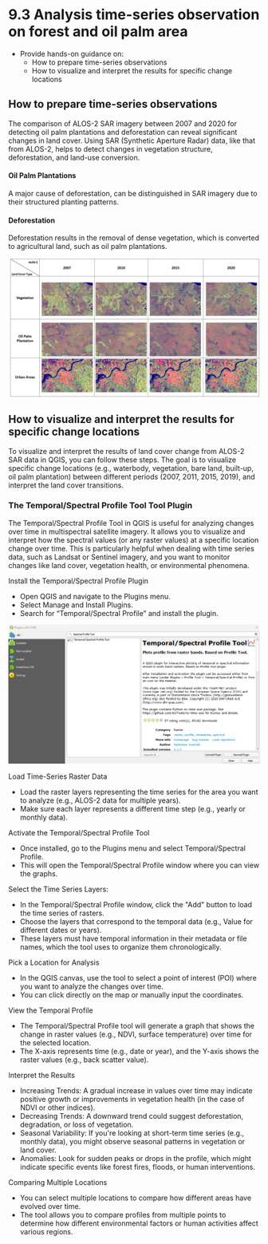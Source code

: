 # 9.3 Analysis time-series observation on forest and oil palm area

- Provide hands-on guidance on:
    - How to prepare time-series observations
    - How to visualize and interpret the results for specific change locations



## How to prepare time-series observations


The comparison of ALOS-2 SAR imagery between 2007 and 2020 for detecting oil palm plantations and deforestation can reveal significant changes in land cover. Using SAR (Synthetic Aperture Radar) data, like that from ALOS-2, helps to detect changes in vegetation structure, deforestation, and land-use conversion.

#### Oil Palm Plantations
A major cause of deforestation, can be distinguished in SAR imagery due to their structured planting patterns.

#### Deforestation
Deforestation results in the removal of dense vegetation, which is converted to agricultural land, such as oil palm plantations.

![alt text](image-17.png)

## How to visualize and interpret the results for specific change locations

To visualize and interpret the results of land cover change from ALOS-2 SAR data in QGIS, you can follow these steps. 
The goal is to visualize specific change locations (e.g., waterbody, vegetation, bare land, built-up, oil palm plantation) between different periods (2007, 2011, 2015, 2019), and interpret the land cover transitions.

### The Temporal/Spectral Profile Tool Tool Plugin 
The Temporal/Spectral Profile Tool in QGIS is useful for analyzing changes over time in multispectral satellite imagery. It allows you to visualize and interpret how the spectral values (or any raster values) at a specific location change over time. This is particularly helpful when dealing with time series data, such as Landsat or Sentinel imagery, and you want to monitor changes like land cover,  vegetation health, or environmental phenomena.


Install the Temporal/Spectral Profile Plugin

- Open QGIS and navigate to the Plugins menu.
- Select Manage and Install Plugins.
- Search for “Temporal/Spectral Profile” and install the plugin.

![alt text](image-28.png)


Load Time-Series Raster Data

- Load the raster layers representing the time series for the area you want to analyze (e.g., ALOS-2 data for multiple years).
- Make sure each layer represents a different time step (e.g., yearly or monthly data).


Activate the Temporal/Spectral Profile Tool

- Once installed, go to the Plugins menu and select Temporal/Spectral Profile.
- This will open the Temporal/Spectral Profile window where you can view the graphs.



Select the Time Series Layers:

- In the Temporal/Spectral Profile window, click the "Add" button to load the time series of rasters.
- Choose the layers that correspond to the temporal data (e.g., Value for different dates or years).
- These layers must have temporal information in their metadata or file names, which the tool uses to organize them chronologically.

Pick a Location for Analysis

- In the QGIS canvas, use the tool to select a point of interest (POI) where you want to analyze the changes over time.
- You can click directly on the map or manually input the coordinates.

View the Temporal Profile

- The Temporal/Spectral Profile tool will generate a graph that shows the change in raster values (e.g., NDVI, surface temperature) over time for the selected location.
- The X-axis represents time (e.g., date or year), and the Y-axis shows the raster values (e.g., back scatter value).

Interpret the Results

- Increasing Trends: A gradual increase in values over time may indicate positive growth or improvements in vegetation health (in the case of NDVI or other indices).
- Decreasing Trends: A downward trend could suggest deforestation, degradation, or loss of vegetation.
- Seasonal Variability: If you're looking at short-term time series (e.g., monthly data), you might observe seasonal patterns in vegetation or land cover.
- Anomalies: Look for sudden peaks or drops in the profile, which might indicate specific events like forest fires, floods, or human interventions.

Comparing Multiple Locations

- You can select multiple locations to compare how different areas have evolved over time.
- The tool allows you to compare profiles from multiple points to determine how different environmental factors or human activities affect various regions.